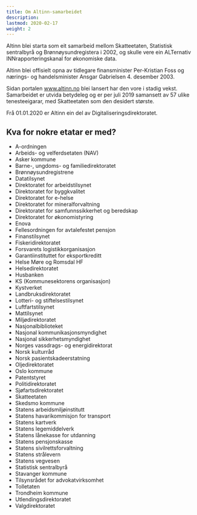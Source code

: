 ```yaml
---
title: Om Altinn-samarbeidet
description:
lastmod: 2020-02-17
weight: 2
---
```


Altinn blei starta som eit samarbeid mellom Skatteetaten, Statistisk sentralbyrå og Brønnøysundregistera i 2002,
og skulle vere ein ALTernativ INNrapporteringskanal for økonomiske data.

Altinn blei offisielt opna av tidlegare finansminister Per-Kristian Foss og nærings- og handelsminister Ansgar Gabrielsen 4. desember 2003.

Sidan portalen www.altinn.no blei lansert har den vore i stadig vekst.
Samarbeidet er utvida betydeleg og er per juli 2019 samansett av 57 ulike tenesteeigarar, med Skatteetaten som den desidert største.

Frå 01.01.2020 er Altinn ein del av Digitaliseringsdirektoratet.

## Kva for nokre etatar er med?

- A-ordningen
- Arbeids- og velferdsetaten (NAV)
- Asker kommune
- Barne-, ungdoms- og familiedirektoratet
- Brønnøysundregistrene
- Datatilsynet
- Direktoratet for arbeidstilsynet
- Direktoratet for byggkvalitet
- Direktoratet for e-helse
- Direktoratet for mineralforvaltning
- Direktoratet for samfunnssikkerhet og beredskap
- Direktoratet for økonomistyring
- Enova
- Fellesordningen for avtalefestet pensjon
- Finanstilsynet
- Fiskeridirektoratet
- Forsvarets logistikkorganisasjon
- Garantiinstituttet for eksportkreditt
- Helse Møre og Romsdal HF
- Helsedirektoratet
- Husbanken
- KS (Kommunesektorens organisasjon)
- Kystverket
- Landbruksdirektoratet
- Lotteri- og stiftelsestilsynet
- Luftfartstilsynet
- Mattilsynet
- Miljødirektoratet
- Nasjonalbiblioteket
- Nasjonal kommunikasjonsmyndighet
- Nasjonal sikkerhetsmyndighet
- Norges vassdrags- og energidirektorat
- Norsk kulturråd
- Norsk pasientskadeerstatning
- Oljedirektoratet
- Oslo kommune
- Patentstyret
- Politidirektoratet
- Sjøfartsdirektoratet
- Skatteetaten
- Skedsmo kommune
- Statens arbeidsmiljøinstitutt
- Statens havarikommisjon for transport
- Statens kartverk
- Statens legemiddelverk
- Statens lånekasse for utdanning
- Statens pensjonskasse
- Statens sivilrettsforvaltning
- Statens strålevern
- Statens vegvesen
- Statistisk sentralbyrå
- Stavanger kommune
- Tilsynsrådet for advokatvirksomhet
- Tolletaten
- Trondheim kommune
- Utlendingsdirektoratet
- Valgdirektoratet
